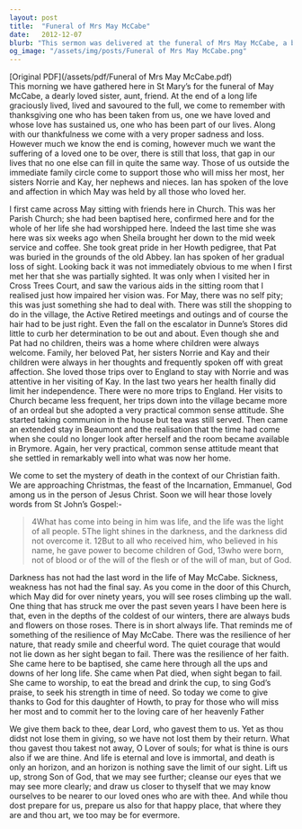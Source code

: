 ```yaml
---
layout: post
title:  "Funeral of Mrs May McCabe"
date:   2012-12-07
blurb: "This sermon was delivered at the funeral of Mrs May McCabe, a beloved member of the community. It celebrates her life, her resilience, and her faith. It also addresses the pain of loss and the hope of eternal life in God."
og_image: "/assets/img/posts/Funeral of Mrs May McCabe.png"
---
```

[Original PDF](/assets/pdf/Funeral of Mrs May McCabe.pdf)    
This morning we have gathered here in St Mary’s for the funeral of May McCabe, a dearly loved sister, aunt, friend. At the end of a long life graciously lived, lived and savoured to the full, we come to remember with thanksgiving one who has been taken from us, one we have loved and whose love has sustained us, one who has been part of our lives. Along with our thankfulness we come with a very proper sadness and loss. However much we know the end is coming, however much we want the suffering of a loved one to be over, there is still that loss, that gap in our lives that no one else can fill in quite the same way. Those of us outside the immediate family circle come to support those who will miss her most, her sisters Norrie and Kay, her nephews and nieces. Ian has spoken of the love and affection in which May was held by all those who loved her.

I first came across May sitting with friends here in Church. This was her Parish Church; she had been baptised here, confirmed here and for the whole of her life she had worshipped here. Indeed the last time she was here was six weeks ago when Sheila brought her down to the mid week service and coffee. She took great pride in her Howth pedigree, that Pat was buried in the grounds of the old Abbey. Ian has spoken of her gradual loss of sight. Looking back it was not immediately obvious to me when I first met her that she was partially sighted. It was only when I visited her in Cross Trees Court, and saw the various aids in the sitting room that I realised just how impaired her vision was. For May, there was no self pity; this was just something she had to deal with. There was still the shopping to do in the village, the Active Retired meetings and outings and of course the hair had to be just right. Even the fall on the escalator in Dunne’s Stores did little to curb her determination to be out and about. Even though she and Pat had no children, theirs was a home where children were always welcome. Family, her beloved Pat, her sisters Norrie and Kay and their children were always in her thoughts and frequently spoken off with great affection. She loved those trips over to England to stay with Norrie and was attentive in her visiting of Kay. In the last two years her health finally did limit her independence. There were no more trips to England. Her visits to Church became less frequent, her trips down into the village became more of an ordeal but she adopted a very practical common sense attitude. She started taking communion in the house but tea was still served. Then came an extended stay in Beaumont and the realisation that the time had come when she could no longer look after herself and the room became available in Brymore. Again, her very practical, common sense attitude meant that she settled in remarkably well into what was now her home.

We come to set the mystery of death in the context of our Christian faith. We are approaching Christmas, the feast of the Incarnation, Emmanuel, God among us in the person of Jesus Christ. Soon we will hear those lovely words from St John’s Gospel:-

> 4What has come into being in him was life, and the life was the light of all people. 5The light shines in the darkness, and the darkness did not overcome it.
> 12But to all who received him, who believed in his name, he gave power to become children of God, 13who were born, not of blood or of the will of the flesh or of the will of man, but of God.

Darkness has not had the last word in the life of May McCabe. Sickness, weakness has not had the final say. As you come in the door of this Church, which May did for over ninety years, you will see roses climbing up the wall. One thing that has struck me over the past seven years I have been here is that, even in the depths of the coldest of our winters, there are always buds and flowers on those roses. There is in short always life. That reminds me of something of the resilience of May McCabe. There was the resilience of her nature, that ready smile and cheerful word. The quiet courage that would not lie down as her sight began to fail. There was the resilience of her faith. She came here to be baptised, she came here through all the ups and downs of her long life. She came when Pat died, when sight began to fail. She came to worship, to eat the bread and drink the cup, to sing God’s praise, to seek his strength in time of need. So today we come to give thanks to God for this daughter of Howth, to pray for those who will miss her most and to commit her to the loving care of her heavenly Father

We give them back to thee, dear Lord, who gavest them to us. Yet as thou didst not lose them in giving, so we have not lost them by their return. What thou gavest thou takest not away, O Lover of souls; for what is thine is ours also if we are thine. And life is eternal and love is immortal, and death is only an horizon, and an horizon is nothing save the limit of our sight. Lift us up, strong Son of God, that we may see further; cleanse our eyes that we may see more clearly; and draw us closer to thyself that we may know ourselves to be nearer to our loved ones who are with thee. And while thou dost prepare for us, prepare us also for that happy place, that where they are and thou art, we too may be for evermore.
